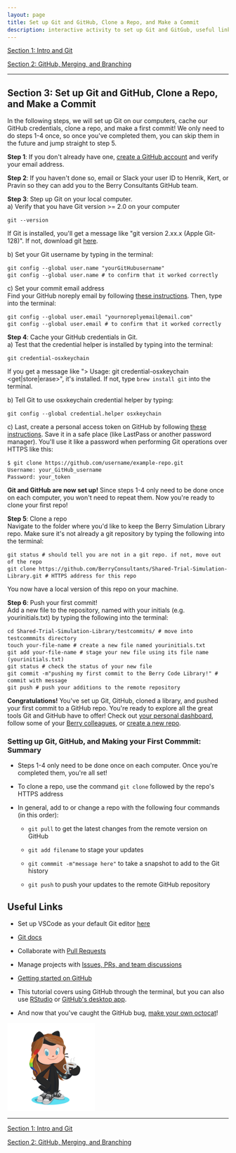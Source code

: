 ```yaml
---
layout: page
title: Set up Git and GitHub, Clone a Repo, and Make a Commit
description: interactive activity to set up Git and GitGub, useful links
---
```

 
[Section 1: Intro and Git](index.html)   

[Section 2: GitHub, Merging, and Branching](GitHub_Merges_Branches_CodeReview.html)  

--------------------------    

## Section 3: Set up Git and GitHub, Clone a Repo, and Make a Commit

In the following steps, we will set up Git on our computers, cache our GitHub credentials, clone a repo, and make a first commit! We only need to do steps 1-4 once, so once you've completed them, you can skip them in the future and jump straight to step 5.

**Step 1**: If you don't already have one, [create a GitHub account](https://docs.github.com/en/github/getting-started-with-github/signing-up-for-github/signing-up-for-a-new-github-account) and verify your email address.  

**Step 2**: If you haven't done so, email or Slack your user ID to Henrik, Kert, or Pravin so they can add you to the Berry Consultants GitHub team.  

**Step 3**: Step up Git on your local computer.   
a) Verify that you have Git version >= 2.0 on your computer    
```shell    
git --version
```   
If Git is installed, you'll get a message like "git version 2.xx.x (Apple Git-128)". If not, download git [here](https://git-scm.com/downloads).    

b) Set your Git username by typing in the terminal:   

```shell   
git config --global user.name "yourGitHubusername"
git config --global user.name # to confirm that it worked correctly
```

c) Set your commit email address    
Find your GitHub noreply email by following [these instructions](https://docs.github.com/en/github/setting-up-and-managing-your-github-user-account/managing-email-preferences/setting-your-commit-email-address#setting-your-commit-email-address-on-github). Then, type into the terminal:   

```shell    
git config --global user.email "yournoreplyemail@email.com"
git config --global user.email # to confirm that it worked correctly
```

**Step 4**: Cache your GitHub credentials in Git.   
a) Test that the credential helper is installed by typing into the terminal:   
```shell    
git credential-osxkeychain
```   
If you get a message like "> Usage: git credential-osxkeychain <get|store|erase>", it's installed. If not, type `brew install git` into the terminal.

b) Tell Git to use osxkeychain credential helper by typing:          
```shell    
git config --global credential.helper osxkeychain 
```   

c) Last, create a personal access token on GitHub by following [these instructions](https://docs.github.com/en/github/authenticating-to-github/keeping-your-account-and-data-secure/creating-a-personal-access-token). Save it in a safe place (like LastPass or another password manager). You'll use it like a password when performing Git operations over HTTPS like this:   
```shell    
$ git clone https://github.com/username/example-repo.git
Username: your_GitHub_username
Password: your_token
```   

**Git and GitHub are now set up!** Since steps 1-4 only need to be done once on each computer, you won't need to repeat them. Now you're ready to clone your first repo!

**Step 5**: Clone a repo     
Navigate to the folder where you'd like to keep the Berry Simulation Library repo. Make sure it's not already a git repository by typing the following into the terminal:   
```shell      
git status # should tell you are not in a git repo. if not, move out of the repo
git clone https://github.com/BerryConsultants/Shared-Trial-Simulation-Library.git # HTTPS address for this repo
```  
You now have a local version of this repo on your machine.    

**Step 6**: Push your first commit!     
Add a new file to the repository, named with your initials (e.g. yourinitials.txt) by typing the following into the terminal:    
```shell  
cd Shared-Trial-Simulation-Library/testcommits/ # move into testcommmits directory 
touch your-file-name # create a new file named yourinitials.txt 
git add your-file-name # stage your new file using its file name (yourinitials.txt)
git status # check the status of your new file
git commit -m"pushing my first commit to the Berry Code Library!" # commit with message
git push # push your additions to the remote repository
```   

**Congratulations!** You've set up Git, GitHub, cloned a library, and pushed your first commit to a GitHub repo. You're ready to explore all the great tools Git and GitHub have to offer! Check out [your personal dashboard](https://docs.github.com/en/github/setting-up-and-managing-your-github-user-account/managing-user-account-settings/about-your-personal-dashboard), follow some of your [Berry colleagues](https://github.com/orgs/BerryConsultants/people), or [create a new repo](https://docs.github.com/en/github/getting-started-with-github/quickstart/create-a-repo).

### Setting up Git, GitHub, and Making your First Commmit: Summary   

- Steps 1-4 only need to be done once on each computer. Once you're completed them, you're all set!

- To clone a repo, use the command `git clone` followed by the repo's HTTPS address

- In general, add to or change a repo with the following four commands (in this order):   
    
    - `git pull` to get the latest changes from the remote version on GitHub
    
    - `git add filename` to stage your updates
    
    - `git commmit -m"message here"` to take a snapshot to add to the Git history
    
    - `git push` to push your updates to the remote GitHub repository    


## Useful Links    

- Set up VSCode as your default Git editor [here](https://stackoverflow.com/questions/30024353/how-to-use-visual-studio-code-as-default-editor-for-git)
 
- [Git docs](https://git-scm.com/doc)
 
- Collaborate with [Pull Requests](https://docs.github.com/en/github/getting-started-with-github/quickstart/github-flow)
  
- Manage projects with [Issues, PRs, and team discussions](https://docs.github.com/en/github/getting-started-with-github/quickstart/communicating-on-github)
  
- [Getting started on GitHub](https://docs.github.com/en/github/getting-started-with-github/quickstart)

- This tutorial covers using GitHub through the terminal, but you can also use [RStudio](https://happygitwithr.com/rstudio-git-github.html) or [GitHub's desktop app](https://desktop.github.com/).

- And now that you've caught the GitHub bug, [make your own octocat](https://myoctocat.com/)!

<img src="octocora.png" alt="drawing" width="200"/>

--------------------------    

[Section 1: Intro and Git](index.html)    

[Section 2: GitHub, Merging, and Branching](GitHub_Merges_Branches_CodeReview.html)   
